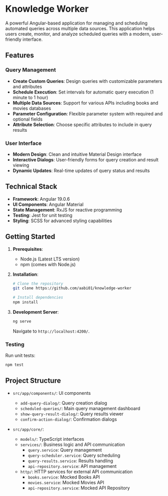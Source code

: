 # Knowledge Worker

A powerful Angular-based application for managing and scheduling automated queries across multiple data sources. This application helps users create, monitor, and analyze scheduled queries with a modern, user-friendly interface.

## Features

### Query Management

- **Create Custom Queries**: Design queries with customizable parameters and attributes
- **Schedule Execution**: Set intervals for automatic query execution (1 minute to 1 hour)
- **Multiple Data Sources**: Support for various APIs including books and movies databases
- **Parameter Configuration**: Flexible parameter system with required and optional fields
- **Attribute Selection**: Choose specific attributes to include in query results

### User Interface

- **Modern Design**: Clean and intuitive Material Design interface
- **Interactive Dialogs**: User-friendly forms for query creation and result viewing
- **Dynamic Updates**: Real-time updates of query status and results

## Technical Stack

- **Framework**: Angular 19.0.6
- **UI Components**: Angular Material
- **State Management**: RxJS for reactive programming
- **Testing**: Jest for unit testing
- **Styling**: SCSS for advanced styling capabilities

## Getting Started

1. **Prerequisites**:

   - Node.js (Latest LTS version)
   - npm (comes with Node.js)

2. **Installation**:

   ```bash
   # Clone the repository
   git clone https://github.com/aabi01/knowledge-worker

   # Install dependencies
   npm install
   ```

3. **Development Server**:
   ```bash
   ng serve
   ```
   Navigate to `http://localhost:4200/`.

### Testing

Run unit tests:

```bash
npm test
```

## Project Structure

- `src/app/components/`: UI components

  - `add-query-dialog/`: Query creation dialog
  - `scheduled-queries/`: Main query management dashboard
  - `show-query-result-dialog/`: Query results viewer
  - `confirm-action-dialog/`: Confirmation dialogs

- `src/app/core/`:
  - `models/`: TypeScript interfaces
  - `services/`: Business logic and API communication
    - `query.service`: Query management
    - `query-scheduler.service`: Query scheduling
    - `query-results.service`: Results handling
    - `api-repository.service`: API management
  - `http/`: HTTP services for external API communication
    - `books.service`: Mocked Books API
    - `movies.service`: Mocked Movies API
    - `api-repository.service`: Mocked API Repository
